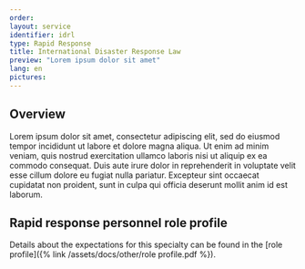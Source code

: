 ```yaml
---
order: 
layout: service
identifier: idrl
type: Rapid Response
title: International Disaster Response Law
preview: "Lorem ipsum dolor sit amet"
lang: en
pictures:
---
```


## Overview

Lorem ipsum dolor sit amet, consectetur adipiscing elit, sed do eiusmod tempor incididunt ut labore et dolore magna aliqua. Ut enim ad minim veniam, quis nostrud exercitation ullamco laboris nisi ut aliquip ex ea commodo consequat. Duis aute irure dolor in reprehenderit in voluptate velit esse cillum dolore eu fugiat nulla pariatur. Excepteur sint occaecat cupidatat non proident, sunt in culpa qui officia deserunt mollit anim id est laborum.

## Rapid response personnel role profile

Details about the expectations for this specialty can be found in the [role profile]({% link /assets/docs/other/role profile.pdf %}).
